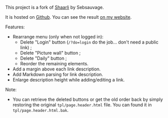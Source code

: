 This project is a fork of [Shaarli](http://sebsauvage.net/wiki/doku.php?id=php:shaarli) by Sebsauvage.

It is hosted on [Github](https://github.com/abeaumet/shaarli). You can see the
result [on my website](http://shaarli.beaumet.fr).

Features:
* Rearrange menu (only when not logged in):
  * Delete "Login" button (`/?do=login` do the job... don't need a public link) ;
  * Delete "Picture wall" button ;
  * Delete "Daily" button ;
  * Reorder the remaining elements.
* Add a margin above each link description.
* Add Markdown parsing for link description.
* Enlarge description height while adding/editing a link.

Note:
* You can retrieve the deleted buttons or get the old order back by simply
  restoring the original `tpl/page.header.html` file. You can found it in
  `tpl/page.header.html.bak`.
